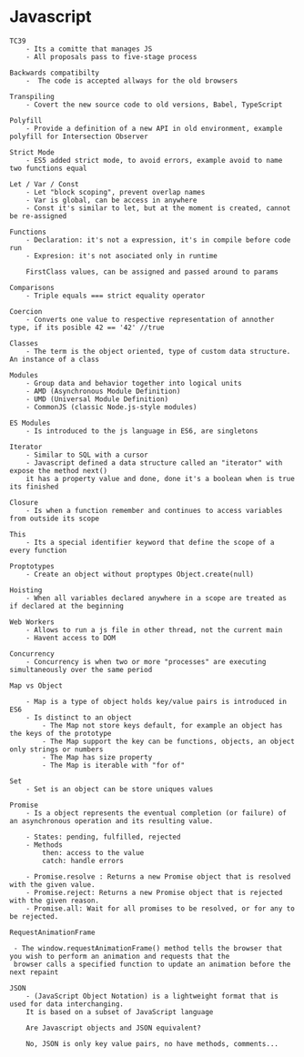 # Javascript

    TC39
        - Its a comitte that manages JS
        - All proposals pass to five-stage process
    
    Backwards compatibilty
        -  The code is accepted allways for the old browsers
    
    Transpiling
        - Covert the new source code to old versions, Babel, TypeScript
    
    Polyfill
        - Provide a definition of a new API in old environment, example polyfill for Intersection Observer
    
    Strict Mode
        - ES5 added strict mode, to avoid errors, example avoid to name two functions equal
    
    Let / Var / Const
        - Let "block scoping", prevent overlap names
		- Var is global, can be access in anywhere
		- Const it's similar to let, but at the moment is created, cannot be re-assigned

    Functions
        - Declaration: it's not a expression, it's in compile before code run
		- Expresion: it's not asociated only in runtime
		
        FirstClass values, can be assigned and passed around to params
    
    Comparisons
		- Triple equals === strict equality operator

    Coercion
	    - Converts one value to respective representation of annother type, if its posible 42 == '42' //true
    
    Classes
        - The term is the object oriented, type of custom data structure. An instance of a class
    
    Modules
		- Group data and behavior together into logical units
		- AMD (Asynchronous Module Definition)
		- UMD (Universal Module Definition)
		- CommonJS (classic Node.js-style modules)
    
    ES Modules
		- Is introduced to the js language in ES6, are singletons

    Iterator
		- Similar to SQL with a cursor
		- Javascript defined a data structure called an "iterator" with expose the method next()
		it has a property value and done, done it's a boolean when is true its finished

    Closure
		- Is when a function remember and continues to access variables from outside its scope
    
    This
		- Its a special identifier keyword that define the scope of a every function

	Proptotypes
		- Create an object without proptypes Object.create(null)
    
    Hoisting
		- When all variables declared anywhere in a scope are treated as if declared at the beginning

    Web Workers
		- Allows to run a js file in other thread, not the current main
		- Havent access to DOM    
    
    Concurrency
		- Concurrency is when two or more "processes" are executing simultaneously over the same period

	Map vs Object

		- Map is a type of object holds key/value pairs is introduced in ES6
		- Is distinct to an object
			- The Map not store keys default, for example an object has the keys of the prototype
			- The Map support the key can be functions, objects, an object only strings or numbers
			- The Map has size property
			- The Map is iterable with "for of"

    Set
		- Set is an object can be store uniques values 
    
    Promise
		- Is a object represents the eventual completion (or failure) of an asynchronous operation and its resulting value.
		
        - States: pending, fulfilled, rejected
		- Methods 
			then: access to the value
			catch: handle errors

		- Promise.resolve : Returns a new Promise object that is resolved with the given value.
		- Promise.reject: Returns a new Promise object that is rejected with the given reason.
		- Promise.all: Wait for all promises to be resolved, or for any to be rejected.

    RequestAnimationFrame

     - The window.requestAnimationFrame() method tells the browser that you wish to perform an animation and requests that the 
     browser calls a specified function to update an animation before the next repaint

    JSON 
		- (JavaScript Object Notation) is a lightweight format that is used for data interchanging. 
		It is based on a subset of JavaScript language

	    Are Javascript objects and JSON equivalent?

		No, JSON is only key value pairs, no have methods, comments...
